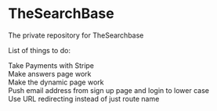 # TheSearchBase
The private repository for TheSearchbase

List of things to do:

Take Payments with Stripe<br />
Make answers page work<br />
Make the dynamic page work<br />
Push email address from sign up page and login to lower case <br />
Use URL redirecting instead of just route name <br />

